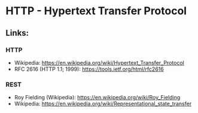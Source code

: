 # HTTP - Hypertext Transfer Protocol

## Links:

### HTTP

-   Wikipedia: https://en.wikipedia.org/wiki/Hypertext_Transfer_Protocol
-   RFC 2616 (HTTP 1.1; 1999): https://tools.ietf.org/html/rfc2616

### REST

-   Roy Fielding (Wikipedia): https://en.wikipedia.org/wiki/Roy_Fielding
-   Wikipedia: https://en.wikipedia.org/wiki/Representational_state_transfer
